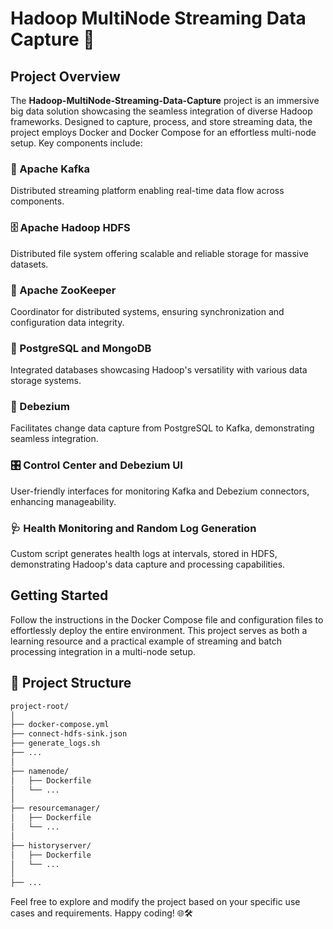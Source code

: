 # Hadoop MultiNode Streaming Data Capture 🚀

## Project Overview

The **Hadoop-MultiNode-Streaming-Data-Capture** project is an immersive big data solution showcasing the seamless integration of diverse Hadoop frameworks. Designed to capture, process, and store streaming data, the project employs Docker and Docker Compose for an effortless multi-node setup. Key components include:

### 📡 Apache Kafka

Distributed streaming platform enabling real-time data flow across components.

### 🗄️ Apache Hadoop HDFS

Distributed file system offering scalable and reliable storage for massive datasets.

### 🦁 Apache ZooKeeper

Coordinator for distributed systems, ensuring synchronization and configuration data integrity.

### 🐘 PostgreSQL and MongoDB

Integrated databases showcasing Hadoop's versatility with various data storage systems.

### 🚀 Debezium

Facilitates change data capture from PostgreSQL to Kafka, demonstrating seamless integration.

### 🎛️ Control Center and Debezium UI

User-friendly interfaces for monitoring Kafka and Debezium connectors, enhancing manageability.

### 🩺 Health Monitoring and Random Log Generation

Custom script generates health logs at intervals, stored in HDFS, demonstrating Hadoop's data capture and processing capabilities.

## Getting Started

Follow the instructions in the Docker Compose file and configuration files to effortlessly deploy the entire environment. This project serves as both a learning resource and a practical example of streaming and batch processing integration in a multi-node setup.

## 🚧 Project Structure

```bash
project-root/
│
├── docker-compose.yml
├── connect-hdfs-sink.json
├── generate_logs.sh
├── ...
│
├── namenode/
│   ├── Dockerfile
│   └── ...
│
├── resourcemanager/
│   ├── Dockerfile
│   └── ...
│
├── historyserver/
│   ├── Dockerfile
│   └── ...
│
├── ...
```

Feel free to explore and modify the project based on your specific use cases and requirements. Happy coding! 🌐🛠️